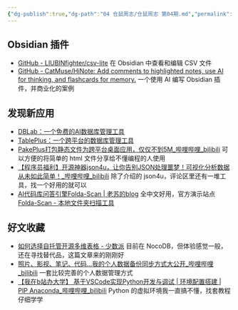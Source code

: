 ```yaml
---
{"dg-publish":true,"dg-path":"04 仓鼠周志/仓鼠周志 第04期.md","permalink":"/04 仓鼠周志/仓鼠周志 第04期/","noteIcon":"dg-note-icon","created":"2025-06-15","updated":"2025-06-15"}
---
```



## Obsidian 插件

- [GitHub - LIUBINfighter/csv-lite](https://github.com/LIUBINfighter/csv-lite) 在 Obsidian 中查看和编辑 CSV 文件
- [GitHub - CatMuse/HiNote: Add comments to highlighted notes, use AI for thinking, and flashcards for memory.](https://github.com/CatMuse/HiNote) 一个使用 AI 编写 Obsidian 插件，并商业化的案例

## 发现新应用

- [DBLab：一个免费的AI数据库管理工具](https://mp.weixin.qq.com/s/viAG0jJ05H1rfVs-1FtgTw)
- [TablePlus：一个跨平台的数据库管理工具](https://mp.weixin.qq.com/s/sAhmHcKIdn3NxiWCfKz71Q)
- [PakePlus打包静态文件为跨平台桌面应用，仅仅不到5M\_哔哩哔哩\_bilibili](https://www.bilibili.com/video/BV1fy7DzKEMC) 可以方便的将简单的 html 文件分享给不懂编程的人使用
- [【程序员福利】开源神器json4u，让你告别JSON处理噩梦！可视化分析数据从未如此简单！\_哔哩哔哩\_bilibili](https://www.bilibili.com/video/BV1R9j2zSEeG) 除了介绍的 json4u，评论区里还有一堆工具，找一个好用的就可以
- [AI代码库问答引擎Folda-Scan \| 老苏的blog](https://laosu.tech/2025/06/04/AI%E4%BB%A3%E7%A0%81%E5%BA%93%E9%97%AE%E7%AD%94%E5%BC%95%E6%93%8EFolda-Scan/) 全中文好用，官方演示站点 [Folda-Scan - 本地文件夹扫描工具](https://file.wen.bar/)

## 好文收藏

- [如何选择自托管开源多维表格 - 少数派](https://sspai.com/post/99949) 目前在 NocoDB，但体验感觉一般，还在寻找替代品，这篇文章来的刚刚好
- [照片、影视、笔记、代码…我的个人数据备份同步方式大公开\_哔哩哔哩\_bilibili](https://www.bilibili.com/video/BV1PqjGzeE1a) 一套比较完善的个人数据管理方式
- [【我在b站办大学】 基于VSCode实现Python开发与调试 \| 环境配置搭建 \| PIP Anaconda\_哔哩哔哩\_bilibili](https://www.bilibili.com/video/BV18jq8YNE8t) Python 的虚拟环境我一直搞不懂，找套教程仔细学学